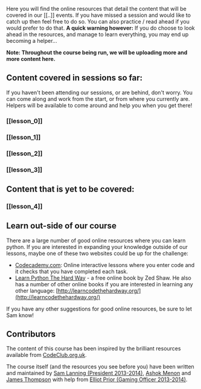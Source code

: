 Here you will find the online resources that detail the content that will be
covered in our [[..]] events. If you have missed a session and would like to
catch up then feel free to do so. You can also practice / read ahead if you
would prefer to do that. **A quick warning however:** If you do choose to look
ahead in the resources, and manage to learn everything, you may end up becoming
a helper...

**Note: Throughout the course being run, we will be uploading more and more content
here.**

## Content covered in sessions so far:

If you haven't been attending our sessions, or are behind, don't worry. You can
come along and work from the start, or from where you currently are. Helpers
will be available to come around and help you when you get there!

### [[lesson_0]]

### [[lesson_1]]

### [[lesson_2]]

### [[lesson_3]]

## Content that is yet to be covered:

### [[lesson_4]]

## Learn out-side of our course

There are a large number of good online resources where you can learn python.
If you are interested in expanding your knowledge outside of our lessons, maybe
one of these two websites could be up for the challenge:

* [Codecademy.com](http://www.codecademy.com/tracks/python): Online interactive
  lessons where you enter code and it checks that you have completed each task.
* [Learn Python The Hard Way](http://learnpythonthehardway.org/book/) - a free
  online book by Zed Shaw. He also has a number of other online books if you
  are interested in learning any other language:
  [http://learncodethehardway.org/](http://learncodethehardway.org/)

If you have any other suggestions for good online resources, be sure to let Sam
know!

## Contributors

The content of this course has been inspired by the brilliant resources
available from [CodeClub.org.uk](https://www.codeclub.org.uk/about).

The course itself (and the resources you see before you) have been written and
maintained by [Sam Lanning (President 2013-2014)](http://samlanning.com),
[Ashok Menon](https://github.com/asQuirreL) and
[James Thompson](https://github.com/JamesHub) with help from
[Elliot Prior (Gaming Officer 2013-2014)](http://quogu.com).
